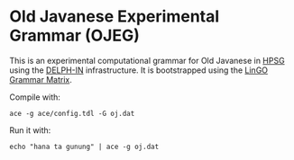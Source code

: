 # Old Javanese Experimental Grammar (OJEG)

This is an experimental computational grammar for Old Javanese in [HPSG](http://hpsg.stanford.edu/) using the [DELPH-IN](http://delph-in.net) infrastructure. It is bootstrapped using the [LinGO Grammar Matrix](http://www.delph-in.net/matrix/).

Compile with:

```
ace -g ace/config.tdl -G oj.dat
```

Run it with:

```
echo "hana ta gunung" | ace -g oj.dat
```
